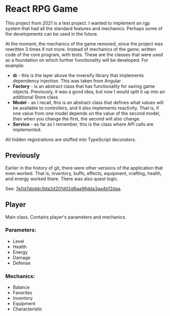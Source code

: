 # React RPG Game

This project from 2021 is a test project. I wanted to implement an rgp system that had all the standard features and mechanics. Perhaps some of the developments can be used in the future.

At the moment, the mechanics of the game removed, since the project was rewritten 3 times if not more. Instead of mechanics of the game, written code of the core program, with tests. These are the classes that were used as a foundation on which further functionality will be developed. For example:

- **di** - this is the layer above the inversify library that implements dependency injection. This was taken from Angular
- **Factory** - is an abstract class that has functionality for saving game objects. Previously, it was a good idea, but now I would split it up into an additional Store class.
- **Model** - as I recall, this is an abstract class that defines what values will be available to controllers, and it also implements reactivity. That is, if one value from one model depends on the value of the second model, then when you change the first, the second will also change.
- **Service** - as far as I remember, this is the class where API calls are implemented.

All hidden registrations are stuffed into TypeScript decorators.

## Previously

Earlier in the history of git, there were other versions of the application that even worked. That is, inventory, buffs, effects, equipment, crafting, health, and energy worked there. There was also quest logic.

See: [7e0d7abddc9da2d201d02d6aa98dda3aa4b12daa](https://github.com/dmitrytavern/training-react-rpg-game/tree/7e0d7abddc9da2d201d02d6aa98dda3aa4b12daa).

## Player

Main class. Contains player's parameters and mechanics.

### Parameters:

- Level
- Health
- Energy
- Damage
- Defense

### Mechanics:

- Balance
- Favorites
- Inventory
- Equipment
- Characteristic
